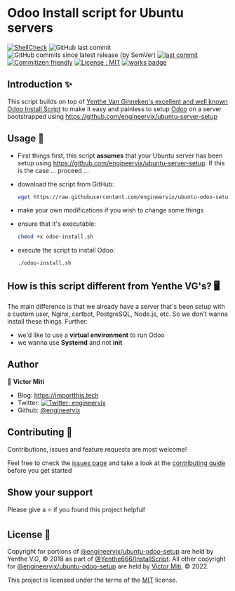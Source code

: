 # Odoo Install script for Ubuntu servers

[![ShellCheck](https://github.com/engineervix/ubuntu-odoo-setup/actions/workflows/main.yml/badge.svg)](https://github.com/engineervix/ubuntu-odoo-setup/actions/workflows/main.yml)
![GitHub last commit](https://img.shields.io/github/last-commit/engineervix/ubuntu-odoo-setup)
![GitHub commits since latest release (by SemVer)](https://img.shields.io/github/commits-since/engineervix/ubuntu-odoo-setup/latest/main)
[![last commit](https://badgen.net/github/last-commit/engineervix/ubuntu-odoo-setup)](https://github.com/engineervix/ubuntu-odoo-setup/commits/)
[![Commitizen friendly](https://img.shields.io/badge/commitizen-friendly-brightgreen.svg)](http://commitizen.github.io/cz-cli/)
[![License : MIT](https://img.shields.io/badge/License-MIT-yellow.svg)](https://opensource.org/licenses/MIT)
[![works badge](https://cdn.jsdelivr.net/gh/nikku/works-on-my-machine@v0.2.0/badge.svg)](https://github.com/nikku/works-on-my-machine)

## Introduction ✨

This script builds on top of [Yenthe Van Ginneken's excellent and well known Odoo Install Script](https://github.com/Yenthe666/InstallScript) to make it easy and painless to setup [Odoo](https://www.odoo.com/) on a server bootstrapped using <https://github.com/engineervix/ubuntu-server-setup>

## Usage 🚀

- First things first, this script **assumes** that your Ubuntu server has been setup using
  <https://github.com/engineervix/ubuntu-server-setup>. If this is the case ... proceed ...
- download the script from GitHub:

  ```bash
  wget https://raw.githubusercontent.com/engineervix/ubuntu-odoo-setup/main/odoo_install.sh
  ```

- make your own modifications if you wish to change some things
- ensure that it's executable:

  ```bash
  chmod +x odoo-install.sh
  ```

- execute the script to install Odoo:

  ```bash
  ./odoo-install.sh
  ```

## How is this script different from Yenthe VG's? 🖥️

The main difference is that we already have a server that's been setup with a custom user,
Nginx, certbot, PostgreSQL, Node.js, etc. So we don't wanna install these things. Further:

- we'd like to use a **virtual environment** to run Odoo
- we wanna use **Systemd** and not **init**

## Author

👤 **Victor Miti**

- Blog: <https://importthis.tech>
- Twitter: [![Twitter: engineervix](https://img.shields.io/twitter/follow/engineervix.svg?style=social)](https://twitter.com/engineervix)
- Github: [@engineervix](https://github.com/engineervix)

## Contributing 🤝

Contributions, issues and feature requests are most welcome!

Feel free to check the [issues page](https://github.com/engineervix/ubuntu-odoo-setup/issues) and take a look at the [contributing guide](CONTRIBUTING.md) before you get started

## Show your support

Please give a ⭐️ if you found this project helpful!

## License 📝

Copyright for portions of [@engineervix/ubuntu-odoo-setup](https://github.com/engineervix/ubuntu-odoo-setup) are held by Yenthe V.G, © 2018 as part of [@Yenthe666/InstallScript](https://github.com/Yenthe666/InstallScript). All other copyright for [@engineervix/ubuntu-odoo-setup](https://github.com/engineervix/ubuntu-odoo-setup) are held by [Victor Miti](https://github.com/engineervix), © 2022.

This project is licensed under the terms of the [MIT](https://github.com/engineervix/ubuntu-odoo-setup/blob/main/LICENSE) license.
